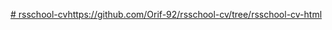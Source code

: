 [# rsschool-cv](https://github.com/Orif-92/rsschool-cv/tree/rsschool-cv-html)https://github.com/Orif-92/rsschool-cv/tree/rsschool-cv-html
